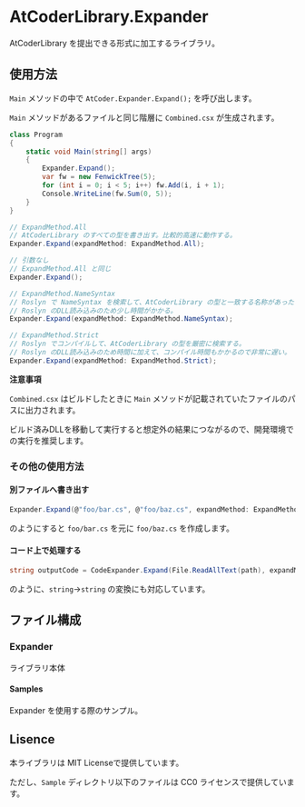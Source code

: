 # AtCoderLibrary.Expander

AtCoderLibrary を提出できる形式に加工するライブラリ。

## 使用方法

`Main` メソッドの中で `AtCoder.Expander.Expand();` を呼び出します。

`Main` メソッドがあるファイルと同じ階層に `Combined.csx` が生成されます。

```C#
class Program
{
    static void Main(string[] args)
    {
        Expander.Expand();
        var fw = new FenwickTree(5);
        for (int i = 0; i < 5; i++) fw.Add(i, i + 1);
        Console.WriteLine(fw.Sum(0, 5));
    }
}
```


```C#
// ExpandMethod.All
// AtCoderLibrary のすべての型を書き出す。比較的高速に動作する。
Expander.Expand(expandMethod: ExpandMethod.All);

// 引数なし
// ExpandMethod.All と同じ
Expander.Expand();

// ExpandMethod.NameSyntax
// Roslyn で NameSyntax を検索して、AtCoderLibrary の型と一致する名称があったらその型を書き出す。
// Roslyn のDLL読み込みのため少し時間がかかる。
Expander.Expand(expandMethod: ExpandMethod.NameSyntax);

// ExpandMethod.Strict
// Roslyn でコンパイルして、AtCoderLibrary の型を厳密に検索する。
// Roslyn のDLL読み込みのため時間に加えて、コンパイル時間もかかるので非常に遅い。
Expander.Expand(expandMethod: ExpandMethod.Strict);
```

**注意事項**

`Combined.csx` はビルドしたときに `Main` メソッドが記載されていたファイルのパスに出力されます。

ビルド済みDLLを移動して実行すると想定外の結果につながるので、開発環境での実行を推奨します。

### その他の使用方法

#### 別ファイルへ書き出す

```C#
Expander.Expand(@"foo/bar.cs", @"foo/baz.cs", expandMethod: ExpandMethod.Strict);
```

のようにすると `foo/bar.cs` を元に `foo/baz.cs` を作成します。

#### コード上で処理する

```C#
string outputCode = CodeExpander.Expand(File.ReadAllText(path), expandMethod: ExpandMethod.Strict);
```

のように、`string`→`string` の変換にも対応しています。



## ファイル構成

### Expander

ライブラリ本体

#### Samples

Expander を使用する際のサンプル。

## Lisence

本ライブラリは MIT Licenseで提供しています。

ただし、`Sample` ディレクトリ以下のファイルは CC0 ライセンスで提供しています。